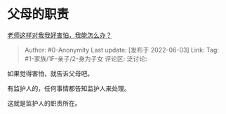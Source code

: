 # 父母的职责
[老师这样对我我好害怕，我能怎么办？](https://www.zhihu.com/question/535147627/answer/2513614116)

> Author: #0-Anonymity
> Last update: [发布于 2022-06-03]
> Link:
> Tag: #1-家族/1F-亲子/2-身为子女
> 评论区:
> 泛讨论:

如果觉得害怕，就告诉父母吧。

有监护人的，任何事情都告知监护人来处理。

这就是监护人的职责所在。
